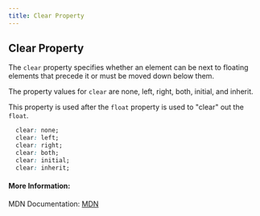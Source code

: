 ```yaml
---
title: Clear Property
---
```

## Clear Property

The `clear` property specifies whether an element can be next to floating elements that precede it or must be moved down below them.

The property values for `clear` are none, left, right, both, initial, and inherit.

This property is used after the `float` property is used to "clear" out the `float`.
```css
  clear: none;
  clear: left;
  clear: right;
  clear: both;
  clear: initial;
  clear: inherit;
```

#### More Information:
MDN Documentation: <a href="https://developer.mozilla.org/en-US/docs/Web/CSS/clear" target='_blank' rel='nofollow'>MDN</a>
